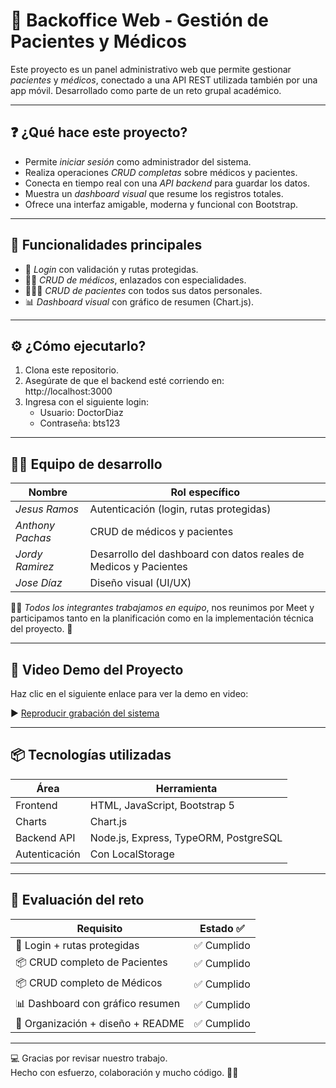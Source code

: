 # 🏥 Backoffice Web - Gestión de Pacientes y Médicos

Este proyecto es un panel administrativo web que permite gestionar *pacientes* y *médicos*, conectado a una API REST utilizada también por una app móvil. Desarrollado como parte de un reto grupal académico.

---

## ❓ ¿Qué hace este proyecto?

- Permite *iniciar sesión* como administrador del sistema.
- Realiza operaciones *CRUD completas* sobre médicos y pacientes.
- Conecta en tiempo real con una *API backend* para guardar los datos.
- Muestra un *dashboard visual* que resume los registros totales.
- Ofrece una interfaz amigable, moderna y funcional con Bootstrap.

---

## 🚀 Funcionalidades principales

- 🔐 *Login* con validación y rutas protegidas.
- 👨‍⚕️ *CRUD de médicos*, enlazados con especialidades.
- 🧑‍🤝‍🧑 *CRUD de pacientes* con todos sus datos personales.
- 📊 *Dashboard visual* con gráfico de resumen (Chart.js).

---

## ⚙️ ¿Cómo ejecutarlo?

1. Clona este repositorio.
2. Asegúrate de que el backend esté corriendo en:  
   http://localhost:3000
4. Ingresa con el siguiente login:
   - Usuario: DoctorDiaz
   - Contraseña: bts123

---

## 👨‍💻 Equipo de desarrollo

| Nombre             | Rol específico                           |
|--------------------|-------------------------------------------|
| *Jesus Ramos*    | Autenticación (login, rutas protegidas)   |
| *Anthony Pachas* | CRUD de médicos y pacientes               |
| *Jordy Ramirez*  | Desarrollo del dashboard con datos reales  de Medicos y Pacientes|
| *Jose Díaz*      | Diseño visual (UI/UX)                     |

🧑‍🔧 *Todos los integrantes trabajamos en equipo*, nos reunimos por Meet y participamos tanto en la planificación como en la implementación técnica del proyecto. 💪

---

## 🎥 Video Demo del Proyecto

Haz clic en el siguiente enlace para ver la demo en video:

▶️ [Reproducir grabación del sistema](https://github.com/josma18/gestion_paciente_api_BO/blob/b4a58cf2d025f5b30e86f14154552a4ca220a3af/grabacion_grupo_05.mp4)

---

## 📦 Tecnologías utilizadas

| Área        | Herramienta                         |
|-------------|-------------------------------------|
| Frontend    | HTML, JavaScript, Bootstrap 5       |
| Charts      | Chart.js                            |
| Backend API | Node.js, Express, TypeORM, PostgreSQL |
| Autenticación |  Con LocalStorage         |

---

## 🧪 Evaluación del reto

| Requisito                             | Estado ✅ |
|--------------------------------------|----------|
| 🔐 Login + rutas protegidas          | ✅ Cumplido |
| 📦 CRUD completo de Pacientes        | ✅ Cumplido |
| 📦 CRUD completo de Médicos          | ✅ Cumplido |
| 📊 Dashboard con gráfico resumen     | ✅ Cumplido |
| 🎨 Organización + diseño + README    | ✅ Cumplido |

---

💻 Gracias por revisar nuestro trabajo.  
Hecho con esfuerzo, colaboración y mucho código. 🚀✨
